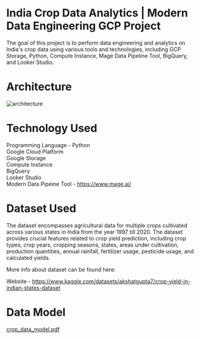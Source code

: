 
# India Crop Data Analytics | Modern Data Engineering GCP Project
The goal of this project is to perform data engineering and analytics on India's crop data using various tools and technologies, including GCP Storage, Python, Compute Instance, Mage Data Pipeline Tool, BigQuery, and Looker Studio.

# Architecture

![architecture](https://github.com/Loveprit/Agriculture_dataengineer/assets/32951261/3f604eb9-ad56-4754-855c-eceb3941f994)

# Technology Used
Programming Language - Python <br>
Google Cloud Platform <br>
Google Storage <br>
Compute Instance <br>
BigQuery <br>
Looker Studio <br>
Modern Data Pipeine Tool - https://www.mage.ai/


# Dataset Used
The dataset encompasses agricultural data for multiple crops cultivated across various states in India from the year 1997 till 2020. The dataset provides crucial features related to crop yield prediction, including crop types, crop years, cropping seasons, states, areas under cultivation, production quantities, annual rainfall, fertilizer usage, pesticide usage, and calculated yields.


More info about dataset can be found here:

Website - https://www.kaggle.com/datasets/akshatgupta7/crop-yield-in-indian-states-dataset

# Data Model
[crop_data_model.pdf](https://github.com/Loveprit/Agriculture_dataengineer/files/12142356/crop_data_model.pdf)
